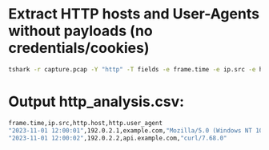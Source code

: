 # Extract HTTP hosts and User-Agents without payloads (no credentials/cookies)
```bash
tshark -r capture.pcap -Y "http" -T fields -e frame.time -e ip.src -e http.host -e http.user_agent -E header=y -E separator=, > http_analysis.csv
```
# Output http_analysis.csv:
```bash
frame.time,ip.src,http.host,http.user_agent
"2023-11-01 12:00:01",192.0.2.1,example.com,"Mozilla/5.0 (Windows NT 10.0)"
"2023-11-01 12:00:02",192.0.2.2,api.example.com,"curl/7.68.0"
```
